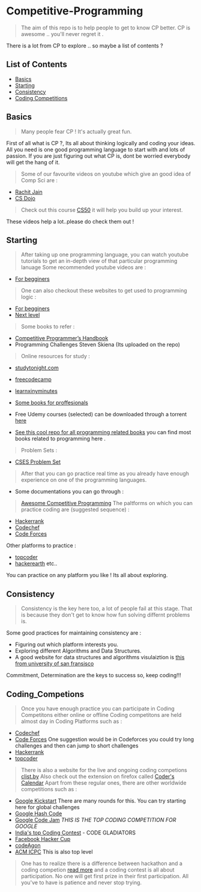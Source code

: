 # Competitive-Programming
> The aim of this repo is to help people to get to know CP better.
> CP is awesome .. you'll never regret it .

There is a lot from CP to explore .. so maybe a list of contents ?

## List of Contents 

* [Basics](#Basics)
* [Starting](#Starting)
* [Consistency](#Consistency)
* [Coding Competitions](#Coding_Competitons)

## Basics 
> Many people fear CP ! It's actually great fun.

First of all what is CP ?, Its all about thinking logically and coding your ideas. 
All you need is one good programming language to start with and lots of passion.
If you are just figuring out what CP is, dont be worried everybody will get the hang of it.
> Some of our favourite videos on youtube which give an good idea of Comp Sci are :
* [Rachit Jain](https://www.youtube.com/watch?v=jl86tYr7emg)
* [CS Dojo](https://www.youtube.com/watch?v=mElVGah7Epg)
> Check out this course [CS50](https://courses.edx.org/courses/course-v1:HarvardX+CS50+X/course/) it will help you build up your interest. 

These videos help a lot..please do check them out !

## Starting 

> After taking up one programming language, you can watch youtube tutorials to get an in-depth view of that particular programming lanuage
Some recommended youtube videos are :
* [For begginers](https://www.youtube.com/watch?v=-CpG3oATGIs)
> One can also checkout these websites to get used to programming logic :
* [For begginers](https://www.programiz.com/c-programming)
* [Next level](https://www.geeksforgeeks.org/)
> Some books to refer : 
* [Competitive Programmer’s Handbook](https://cses.fi/book/book.pdf)
* Programming Challenges Steven Skiena (Its uploaded on the repo)
> Online resources for study :
* [studytonight.com](https://www.studytonight.com/)
* [freecodecamp](https://www.freecodecamp.org/)
* [learnxinyminutes](https://learnxinyminutes.com/)
* [Some books for proffesionals](https://goalkicker.com/)

* Free Udemy courses (selected) can be downloaded through a torrent [here](https://freecoursesite.com/master-the-coding-interview-data-structures-algorithms/)

* [See this cool repo for all programming related books](https://github.com/EbookFoundation/free-programming-books/blob/master/free-programming-books.md) you can find most books related to programming here .
> Problem Sets :
* [CSES Problem Set](https://cses.fi/problemset/)
> After that you can go practice real time as you already have enough experience on one of the programming languages.
* Some documentations you can go through : 
> [Awesome Competitive Programming](https://codeforces.com/blog/entry/23054)
The paltforms on which you can practice coding are (suggested sequence) :
* [Hackerrank](https://hackerrank.com)
* [Codechef](https://codechef.com) 
* [Code Forces](https://codeforces.com)

Other platforms to practice : 
* [topcoder](https://topcoder.com)
* [hackerearth](https://www.hackerearth.com/practice/)  etc..

You can practice on any platform you like ! Its all about exploring.

## Consistency 

> Consistency is the key here too, a lot of people fail at this stage. That is because they don't get to know how fun solving differnt problems is.  

Some good practices for maintaining consistency are : 
* Figuring out which platform interests you. 
* Exploring different Algorithms and Data Structures.
* A good website for data structures and algorithms visulaiztion is [this from university of san fransisco](https://www.cs.usfca.edu/~galles/visualization/Algorithms.html)

Commitment, Determination are the keys to success so, keep coding!!!

## Coding_Competions 

> Once you have enough practice you can participate in Coding Competitons either online or offline
Coding competitons are held almost day in Coding Platforms such as :
* [Codechef](https://codechef.com)
* [Code Forces](https://codeforces.com) One suggestion would be in Codeforces you could try long challenges and then can jump to short challenges
* [Hackerrank](https://hackerrank.com)
* [topcoder](https://topcoder.com)
> There is also a website for the live and ongoing coding competions [clist.by](https://clist.by)
> Also check out the extension on firefox called [Coder's Calendar](https://addons.mozilla.org/en-US/firefox/addon/coder-s-calendar/?src=search)
Apart from these regular ones, there are other worldwide competitions such as : 
* [Google Kickstart](https://codingcompetitions.withgoogle.com/kickstart) There are many rounds for this. You can try starting here for global challenges
* [Google Hash Code](https://codingcompetitions.withgoogle.com/hashcode)
* [Google Code Jam](https://codingcompetitions.withgoogle.com/codejam) *THIS IS THE TOP CODING COMPETITION FOR GOOGLE* 
* [India's top Coding Contest](https://www.techgig.com/codegladiators) - CODE GLADIATORS
* [Facebook Hacker Cup](https://www.facebook.com/hackercup/)
* [codeAgon]()
* [ACM ICPC](https://icpc.baylor.edu/) This is also top level 

>One has to realize there is a difference between hackathon and a coding competion [read more](https://www.quora.com/What-are-the-difference-between-boot-camp-hackathon-and-programming-competition) and
>a coding contest is all about participation. No one will get first prize in their first participation. All you've to have is patience and never stop trying. 
